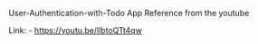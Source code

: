  User-Authentication-with-Todo App
Reference from the youtube

Link: - https://youtu.be/llbtoQTt4qw

